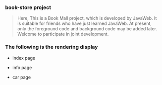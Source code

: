 ### book-store project
> Here, This is a Book Mall project, which is developed by JavaWeb. 
> It is suitable for friends who have just learned JavaWeb.
> At present, only the foreground code and background code may be added later.
> Welcome to participate in joint development.

### The following is the rendering display
- index page



- info page


- car page
